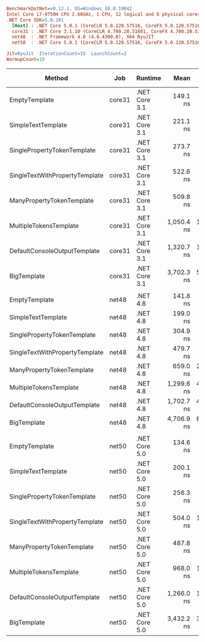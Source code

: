 ``` ini

BenchmarkDotNet=v0.12.1, OS=Windows 10.0.19042
Intel Core i7-9750H CPU 2.60GHz, 1 CPU, 12 logical and 6 physical cores
.NET Core SDK=5.0.101
  [Host] : .NET Core 5.0.1 (CoreCLR 5.0.120.57516, CoreFX 5.0.120.57516), X64 RyuJIT
  core31 : .NET Core 3.1.10 (CoreCLR 4.700.20.51601, CoreFX 4.700.20.51901), X64 RyuJIT
  net48  : .NET Framework 4.8 (4.8.4300.0), X64 RyuJIT
  net50  : .NET Core 5.0.1 (CoreCLR 5.0.120.57516, CoreFX 5.0.120.57516), X64 RyuJIT

Jit=RyuJit  IterationCount=15  LaunchCount=2  
WarmupCount=10  

```
|                         Method |    Job |       Runtime |       Mean |    Error |   StdDev | Ratio | RatioSD |  Gen 0 |  Gen 1 | Gen 2 | Allocated |
|------------------------------- |------- |-------------- |-----------:|---------:|---------:|------:|--------:|-------:|-------:|------:|----------:|
|                  EmptyTemplate | core31 | .NET Core 3.1 |   149.1 ns |  2.38 ns |  3.56 ns |  1.00 |    0.00 | 0.0408 |      - |     - |     256 B |
|             SimpleTextTemplate | core31 | .NET Core 3.1 |   221.1 ns |  2.40 ns |  3.59 ns |  1.48 |    0.05 | 0.0648 |      - |     - |     408 B |
|    SinglePropertyTokenTemplate | core31 | .NET Core 3.1 |   273.7 ns |  4.02 ns |  6.01 ns |  1.84 |    0.08 | 0.0877 |      - |     - |     552 B |
| SingleTextWithPropertyTemplate | core31 | .NET Core 3.1 |   522.6 ns |  7.82 ns | 11.70 ns |  3.51 |    0.07 | 0.1478 |      - |     - |     928 B |
|      ManyPropertyTokenTemplate | core31 | .NET Core 3.1 |   509.8 ns |  8.51 ns | 12.74 ns |  3.42 |    0.09 | 0.1650 |      - |     - |    1040 B |
|         MultipleTokensTemplate | core31 | .NET Core 3.1 | 1,050.4 ns | 17.39 ns | 26.03 ns |  7.05 |    0.19 | 0.2823 | 0.0019 |     - |    1776 B |
|   DefaultConsoleOutputTemplate | core31 | .NET Core 3.1 | 1,320.7 ns | 15.50 ns | 23.20 ns |  8.86 |    0.26 | 0.3567 | 0.0019 |     - |    2240 B |
|                    BigTemplate | core31 | .NET Core 3.1 | 3,702.3 ns | 53.91 ns | 80.69 ns | 24.85 |    0.80 | 0.9918 | 0.0229 |     - |    6264 B |
|                                |        |               |            |          |          |       |         |        |        |       |           |
|                  EmptyTemplate |  net48 |      .NET 4.8 |   141.8 ns |  5.95 ns |  8.90 ns |  1.00 |    0.00 | 0.0458 |      - |     - |     289 B |
|             SimpleTextTemplate |  net48 |      .NET 4.8 |   199.0 ns |  2.07 ns |  3.11 ns |  1.41 |    0.08 | 0.0713 |      - |     - |     449 B |
|    SinglePropertyTokenTemplate |  net48 |      .NET 4.8 |   304.9 ns |  4.22 ns |  6.31 ns |  2.16 |    0.16 | 0.0901 |      - |     - |     570 B |
| SingleTextWithPropertyTemplate |  net48 |      .NET 4.8 |   479.7 ns |  9.07 ns | 13.57 ns |  3.40 |    0.24 | 0.1497 |      - |     - |     947 B |
|      ManyPropertyTokenTemplate |  net48 |      .NET 4.8 |   659.0 ns | 27.96 ns | 41.84 ns |  4.65 |    0.20 | 0.1707 |      - |     - |    1075 B |
|         MultipleTokensTemplate |  net48 |      .NET 4.8 | 1,299.6 ns | 48.57 ns | 72.70 ns |  9.22 |    1.05 | 0.2918 | 0.0019 |     - |    1845 B |
|   DefaultConsoleOutputTemplate |  net48 |      .NET 4.8 | 1,702.7 ns | 45.27 ns | 67.75 ns | 12.07 |    1.18 | 0.3643 | 0.0019 |     - |    2303 B |
|                    BigTemplate |  net48 |      .NET 4.8 | 4,706.9 ns | 65.52 ns | 98.06 ns | 33.30 |    1.99 | 1.0529 | 0.0229 |     - |    6652 B |
|                                |        |               |            |          |          |       |         |        |        |       |           |
|                  EmptyTemplate |  net50 | .NET Core 5.0 |   134.6 ns |  2.56 ns |  3.83 ns |  1.00 |    0.00 | 0.0408 |      - |     - |     256 B |
|             SimpleTextTemplate |  net50 | .NET Core 5.0 |   200.1 ns |  2.43 ns |  3.63 ns |  1.49 |    0.05 | 0.0648 |      - |     - |     408 B |
|    SinglePropertyTokenTemplate |  net50 | .NET Core 5.0 |   256.3 ns |  4.44 ns |  6.64 ns |  1.90 |    0.05 | 0.0877 |      - |     - |     552 B |
| SingleTextWithPropertyTemplate |  net50 | .NET Core 5.0 |   504.0 ns | 11.37 ns | 17.02 ns |  3.74 |    0.14 | 0.1478 |      - |     - |     928 B |
|      ManyPropertyTokenTemplate |  net50 | .NET Core 5.0 |   487.8 ns |  8.53 ns | 12.50 ns |  3.63 |    0.15 | 0.1650 |      - |     - |    1040 B |
|         MultipleTokensTemplate |  net50 | .NET Core 5.0 |   968.0 ns | 14.30 ns | 21.40 ns |  7.19 |    0.21 | 0.2823 | 0.0019 |     - |    1776 B |
|   DefaultConsoleOutputTemplate |  net50 | .NET Core 5.0 | 1,266.0 ns | 15.93 ns | 23.84 ns |  9.41 |    0.31 | 0.3567 | 0.0019 |     - |    2240 B |
|                    BigTemplate |  net50 | .NET Core 5.0 | 3,432.2 ns | 30.90 ns | 46.25 ns | 25.51 |    0.79 | 0.9956 | 0.0267 |     - |    6264 B |
